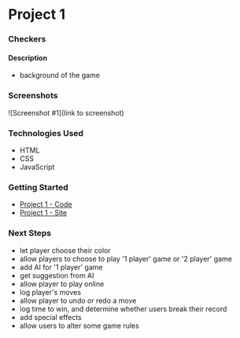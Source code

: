 # Project 1

### Checkers
#### Description
-  background of the game

### Screenshots
![Screenshot #1](link to screenshot)

### Technologies Used
* HTML
* CSS
* JavaScript

### Getting Started
* [Project 1 - Code](https://github.com/ahung1709/project-1)
* [Project 1 - Site](https://ahung1709.github.io/project-1/)

### Next Steps
- let player choose their color
- allow players to choose to play '1 player' game or '2 player' game
- add AI for '1 player' game
- get suggestion from AI
- allow player to play online
- log player's moves
- allow player to undo or redo a move
- log time to win, and determine whether users break their record
- add special effects
- allow users to alter some game rules




